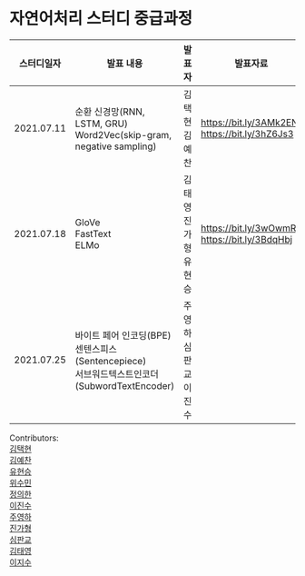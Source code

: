 # 자연어처리 스터디 중급과정

스터디일자|발표 내용|발표자|발표자료|
|------|-------------|----|---|
|2021.07.11|순환 신경망(RNN, LSTM, GRU) </br> Word2Vec(skip-gram, negative sampling)|김택현 </br> 김예찬|https://bit.ly/3AMk2EN </br> https://bit.ly/3hZ6Js3|
|2021.07.18|GloVe </br> FastText </br> ELMo|김태영 </br> 진가형 </br> 유현승|https://bit.ly/3wOwmRF </br> https://bit.ly/3BdqHbj|
|2021.07.25|바이트 페어 인코딩(BPE) </br> 센텐스피스(Sentencepiece) </br> 서브워드텍스트인코더(SubwordTextEncoder) |주영하 </br> 심판교 </br> 이진수|     |

Contributors: \
[김택현](https://github.com/dobbytk) \
[김예찬](https://github.com/pterons) \
[유현승](https://github.com/hyunicecream) \
[위수민](https://github.com/SUMIN-WEE) \
[정의한](https://github.com/EuiHanJung) \
[이진수](https://github.com/IDF13) \
[주영하](https://github.com/youngha-Ju) \
[진가형](https://github.com/Cheyenne-cloud) \
[심판교](https://github.com/SimPangyo) \
[김태영](https://github.com/itisused) \
[이지수](https://github.com/lizzys16)
